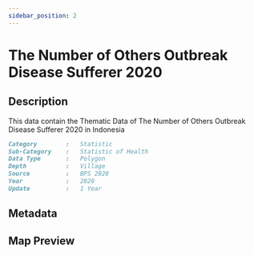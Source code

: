 ```yaml
---
sidebar_position: 2
---
```


# The Number of Others Outbreak Disease Sufferer 2020

## Description

This data contain the Thematic Data of The Number of Others Outbreak Disease Sufferer 2020 in Indonesia

```md title="The Number of Others Outbreak Disease Sufferer 2020"{1-7}
Category        :   Statistic
Sub-Category    :   Statistic of Health
Data Type       :   Polygon
Depth           :   Village
Source          :   BPS 2020
Year            :   2020
Update          :   1 Year
```

## Metadata

## Map Preview